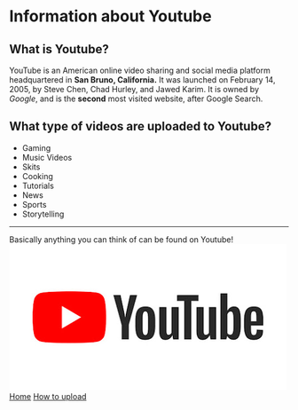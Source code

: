 # Information about Youtube
## What is Youtube?
YouTube is an American online video sharing and social media platform headquartered in **San Bruno, California.** It was launched on February 14, 2005, by Steve Chen, Chad Hurley, and Jawed Karim. It is owned by _Google_, and is the **second** most visited website, after Google Search.
## What type of videos are uploaded to Youtube?
+ Gaming
+ Music Videos
+ Skits
+ Cooking
+ Tutorials
+ News
+ Sports
+ Storytelling
---
Basically anything you can think of can be found on Youtube!
![Youtube](unnamed.jpg)
[Home](README.md)
[How to upload](UploadTutorial.md)
